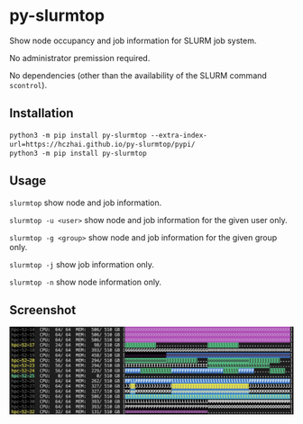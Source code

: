 # py-slurmtop

Show node occupancy and job information for SLURM job system.

No administrator premission required.

No dependencies
(other than the availability of the SLURM command ``scontrol``).

## Installation

```
python3 -m pip install py-slurmtop --extra-index-url=https://hczhai.github.io/py-slurmtop/pypi/
python3 -m pip install py-slurmtop
```

## Usage

``slurmtop`` show node and job information.

``slurmtop -u <user>`` show node and job information for the given user only.

``slurmtop -g <group>`` show node and job information for the given group only.

``slurmtop -j`` show job information only.

``slurmtop -n`` show node information only.

## Screenshot

![Screenshot](https://github.com/hczhai/py-slurmtop/blob/master/screenshot.png?raw=true)
